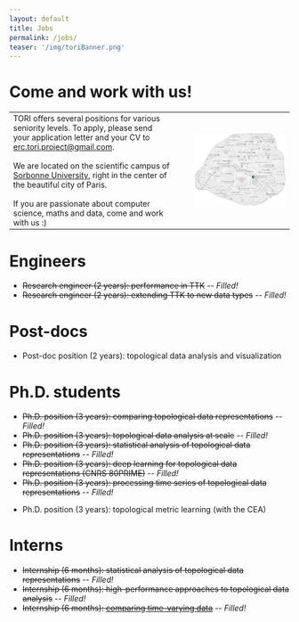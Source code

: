 ```yaml
---
layout: default
title: Jobs
permalink: /jobs/
teaser: '/img/toriBanner.png'
---
```


# Come and work with us!

<!--TORI offers several positions for various seniority levels.
To apply, thanks for sending your application letter and your CV to
[erc.tori.project@gmail.com](mailto:erc.tori.project@gmail.com).

If you are interested in topological data analysis, visualization and programming, come and work with us :)
 -->
<table>
  <tr>
  <td width="50%">
        TORI offers several positions for various seniority levels.
To apply, please send your application letter and your CV to
<a href="mailto:erc.tori.project@gmail.com">erc.tori.project@gmail.com</a>.
        <br>
        <br>
        We are located on the scientific campus of 
        <a target="new" href="https://www.sorbonne-universite.fr/en">
        Sorbonne University</a>, right in the center of the beautiful city of Paris.
        <br><br>
        If you are passionate about computer science, maths and data, come and work with us :)
<!--         If you are interested in topological data analysis, visualization and programming, come and work with us :) -->
        </td>
        <td width="5%" />
        <td width='30%'>
        <a 
href="/img/map.png" 
target='new'
        >
          <img src='/img/map.png' width="100%"/></a>
        </td>
      </tr>
</table>



# Engineers
- ~~Research engineer (2 years): performance in TTK~~ -- *Filled!*
- ~~Research engineer (2 years): extending TTK to new data types~~ -- *Filled!*

# Post-docs
- Post-doc position (2 years): topological data analysis and visualization
<!-- - Post-doc position (2 years): high-performance topological data analysis -->

# Ph.D. students
- ~~Ph.D. position (3 years): comparing topological data representations~~
  -- *Filled!*
- ~~Ph.D. position (3 years): topological data analysis at scale~~
  -- *Filled!*
- ~~Ph.D. position (3 years): statistical analysis of topological data representations~~ -- *Filled!*
- ~~Ph.D. position (3 years): deep learning for topological data representations (CNRS 80PRIME)~~ -- *Filled!*
- ~~Ph.D. position (3 years): processing time series of topological data 
representations~~ -- *Filled!*
<!-- - Ph.D. position (3 years): dimensionality reduction under topological constraints -->
- Ph.D. position (3 years): topological metric learning (with the CEA)

<!-- - Ph.D. position (3 years): deep learning and topological data analysis for dimensionality reduction -->


# Interns
- ~~Internship (6 months): statistical analysis of topological data representations~~ -- *Filled!*
- ~~Internship (6 months): high-performance approaches to topological data analysis~~ -- *Filled!*
- ~~Internship (6 months): <a 
href="https://julien-tierny.github.io/stuff/openPositions/internship2022.pdf"
            onClick="javascript:_gaq.push(['_trackPageview',
            'stuff/openPositions/internship2022.pdf']);">comparing time-varying 
data</a>~~ -- *Filled!*

